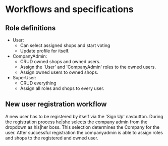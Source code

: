 # Workflows and specifications

## Role definitions

- User:
  - Can select assigned shops and start voting
  - Update profile for itself.
- CompanyAdmin:
  - CRUD owned shops and owned users.
  - Assign the 'User' and 'CompanyAdmin' roles to the owned users.
  - Assign owned users to owned shops.
- SuperUser:
  - CRUD everything
  - Assign all roles and shops to every user.

## New user registration workflow

A new user has to be registered by itself via the 'Sign Up' navbutton. During the registration process he|she selects the company admin from the dropdown as his|her boss. This selection determines the Company for the user. After successful registration the companyadmin is able to assign roles and shops to the registered and owned user.


